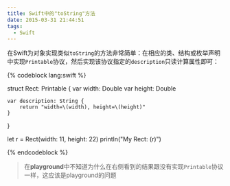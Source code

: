 ```yaml
---
title: Swift中的"toString"方法
date: 2015-03-31 21:44:51
tags:
  - Swift
---
```


在Swift为对象实现类似`toString`的方法非常简单：在相应的类、结构或枚举声明中实现`Printable`协议，然后实现该协议指定的`description`只读计算属性即可：

{% codeblock lang:swift %}

struct Rect: Printable {
    var width: Double
    var height: Double
    
    var description: String {
        return "width=\(width), height=\(height)"
    }
}

let r = Rect(width: 11, height: 22)
println("My Rect: \(r)")

{% endcodeblock %}

> 在**playground**中不知道为什么在右侧看到的结果跟没有实现`Printable`协议一样，这应该是playground的问题
